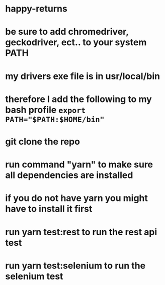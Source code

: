 # happy-returns
# be sure to add chromedriver, geckodriver, ect.. to your system PATH
# my drivers exe file is in usr/local/bin 
# therefore I add the following to my bash profile `export PATH="$PATH:$HOME/bin"`
# git clone the repo
# run command "yarn" to make sure all dependencies are installed
# if you do not have yarn you might have to install it first
# run yarn test:rest to run the rest api test
# run yarn test:selenium to run the selenium test
